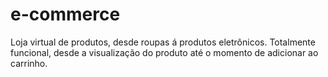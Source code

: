 # e-commerce
Loja virtual de produtos, desde roupas á produtos eletrônicos. Totalmente funcional, desde a visualização do produto até o momento de adicionar ao carrinho.
